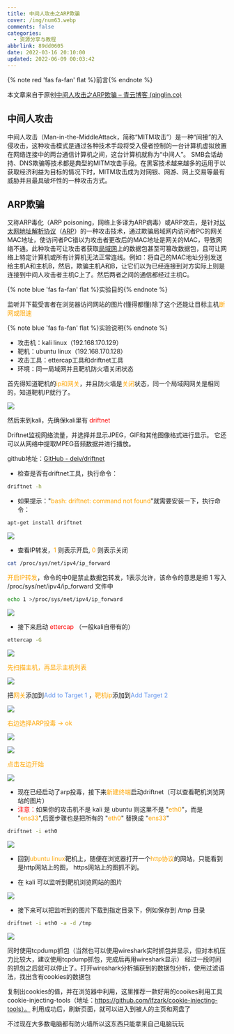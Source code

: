```yaml
---
title: 中间人攻击之ARP欺骗
cover: /img/num63.webp
comments: false
categories:
  - 资源分享与教程
abbrlink: 89dd0605
date: 2022-03-16 20:10:00
updated: 2022-06-09 00:03:42
---
```


{% note red 'fas fa-fan' flat %}前言{% endnote %}

本文章来自于原创[中间人攻击之ARP欺骗 – 青云博客 (qinglin.co)](https://blog.qinglin.co/1410.html)

##  中间人攻击

中间人攻击（Man-in-the-MiddleAttack，简称“MITM攻击”）是一种“间接”的入侵攻击，这种攻击模式是通过各种技术手段将受入侵者控制的一台计算机虚拟放置在网络连接中的两台通信计算机之间，这台计算机就称为“中间人”。 SMB会话劫持、DNS欺骗等技术都是典型的MITM攻击手段。在黑客技术越来越多的运用于以获取经济利益为目标的情况下时，MITM攻击成为对网银、网游、网上交易等最有威胁并且最具破坏性的一种攻击方式。

##   ARP欺骗

又称ARP毒化（ARP poisoning，网络上多译为ARP病毒）或ARP攻击，是针对[以太网](https://baike.baidu.com/item/以太网)[地址解析协议](https://baike.baidu.com/item/地址解析协议)（[ARP](https://baike.baidu.com/item/ARP)）的一种攻击技术，通过欺骗局域网内访问者PC的网关MAC地址，使访问者PC错以为攻击者更改后的MAC地址是网关的MAC，导致网络不通。此种攻击可让攻击者获取[局域网](https://baike.baidu.com/item/局域网)上的数据包甚至可篡改数据包，且可让网络上特定计算机或所有计算机无法正常连线。例如：将自己的MAC地址分别发送给主机A和主机B，然后，欺骗主机A和B，让它们以为已经连接到对方实际上则是连接到中间人攻击者主机C上了。然后两者之间的通信都经过主机C。

{% note blue 'fas fa-fan' flat %}实验目的{% endnote %}

监听并下载受害者在浏览器访问网站的图片(懂得都懂)除了这个还能让目标主机<font color='orange'>断网或限速</font>

{% note blue 'fas fa-fan' flat %}实验说明{% endnote %}

- 攻击机：kali linux（192.168.170.129）
- 靶机：ubuntu linux（192.168.170.128）
- 攻击工具：ettercap工具和driftnet工具
- 环境：同一局域网并且靶机防火墙关闭状态

首先得知道靶机的<font color='orange'>ip和网关</font>，并且防火墙是<font color='orange'>关闭</font>状态，同一个局域网网关是相同的，知道靶机IP就行了。

![](https://image-1309791158.cos.ap-guangzhou.myqcloud.com/%E5%85%B6%E4%BB%96%2FQQ%E6%88%AA%E5%9B%BE20220317221722.jpg)

然后来到kali，先确保kali里有 <font color='red'>driftnet</font>

Driftnet监视网络流量，并选择并显示JPEG，GIF和其他图像格式进行显示。
它还可以从网络中提取MPEG音频数据并进行播放。

github地址：[GitHub - deiv/driftnet](https://github.com/deiv/driftnet)

- 检查是否有driftnet工具，执行命令：

```bash
driftnet -h
```

- 如果提示："<font color='orange'>bash: driftnet: command not found</font>"就需要安装一下，执行命令：

```bash
apt-get install driftnet
```

![](https://image-1309791158.cos.ap-guangzhou.myqcloud.com/%E5%85%B6%E4%BB%96%2FQQ%E6%88%AA%E5%9B%BE20220317221940.png)

- 查看IP转发，<font color='orange'>1 </font>则表示开启, <font color='orange'>0</font> 则表示关闭

```bash
cat /proc/sys/net/ipv4/ip_forward
```

 <font color='orange'>开启IP转发</font>，命令的中0是禁止数据包转发，1表示允许，该命令的意思是把 1 写入 /proc/sys/net/ipv4/ip_forward 文件中

```bash
echo 1 >/proc/sys/net/ipv4/ip_forward
```

![](https://image-1309791158.cos.ap-guangzhou.myqcloud.com/%E5%85%B6%E4%BB%96%2FQQ%E6%88%AA%E5%9B%BE20220317223006.png)

-  接下来启动 <font color='red'>ettercap </font>（一般kali自带有的）

```bash
ettercap -G
```

![](https://image-1309791158.cos.ap-guangzhou.myqcloud.com/%E5%85%B6%E4%BB%96%2FQQ%E6%88%AA%E5%9B%BE20220317223201.png)

<font color='orange'>先扫描主机，再显示主机列表</font>

![](https://image-1309791158.cos.ap-guangzhou.myqcloud.com/%E5%85%B6%E4%BB%96%2FQQ%E6%88%AA%E5%9B%BE20220317223432.png)

把<font color='orange'>网关</font>添加到<font color='cornflowerblue'>Add to Target 1</font> ，<font color='orange'>靶机ip</font>添加到<font color='cornflowerblue'>Add Target 2</font>

![](https://image-1309791158.cos.ap-guangzhou.myqcloud.com/%E5%85%B6%E4%BB%96%2FQQ%E6%88%AA%E5%9B%BE20220317223720.png)

<font color='orange'>右边选择ARP投毒 -> ok</font>

![](https://image-1309791158.cos.ap-guangzhou.myqcloud.com/%E5%85%B6%E4%BB%96%2FQQ%E6%88%AA%E5%9B%BE20220317224104.png)

![](https://image-1309791158.cos.ap-guangzhou.myqcloud.com/%E5%85%B6%E4%BB%96%2FQQ%E6%88%AA%E5%9B%BE20220317224122.png)

<font color='orange'>点击左边开始</font>

![](https://image-1309791158.cos.ap-guangzhou.myqcloud.com/%E5%85%B6%E4%BB%96%2FQQ%E6%88%AA%E5%9B%BE20220317224218.png)

-  现在已经启动了arp投毒，接下来<font color='orange'>新建终端</font>启动driftnet（可以查看靶机浏览网站的图片）
- <font color='red'>注意：</font>如果你的攻击机不是 kali 是 ubuntu 则这里不是 "<font color='orange'>eth0</font>"，而是 "<font color='orange'>ens33</font>",后面步骤也是把所有的 "<font color='orange'>eth0</font>" 替换成 "<font color='orange'>ens33</font>"

```bash
driftnet -i eth0
```

![](https://image-1309791158.cos.ap-guangzhou.myqcloud.com/%E5%85%B6%E4%BB%96%2FQQ%E6%88%AA%E5%9B%BE20220317224801.png)

- 回到<font color='orange'>ubuntu linux</font>靶机上，随便在浏览器打开一个<font color='orange'>http协议</font>的网站，只能看到是http网站上的图， https网站上的图抓不到。

- 在 kali 可以监听到靶机浏览网站的图片

![](https://image-1309791158.cos.ap-guangzhou.myqcloud.com/%E5%85%B6%E4%BB%96%2FQQ%E6%88%AA%E5%9B%BE20220317225636.jpg)

- 接下来可以把监听到的图片下载到指定目录下，例如保存到 /tmp 目录

```bash
driftnet -i eth0 -a -d /tmp
```

![](https://image-1309791158.cos.ap-guangzhou.myqcloud.com/%E5%85%B6%E4%BB%96%2FQQ%E6%88%AA%E5%9B%BE20220317230153.png)

同时使用tcpdump抓包（当然也可以使用wireshark实时抓包并显示，但对本机压力比较大，建议使用tcpdump抓包，完成后再用wireshark显示）
经过一段时间的抓包之后就可以停止了。打开wireshark分析捕获到的数据包分析，使用过滤语法，找出含有cookies的数据包

复制出cookies的值，并在浏览器中利用，这里推荐一款好用的cooikes利用工具cookie-injecting-tools（地址：https://github.com/lfzark/cookie-injecting-tools）。
利用成功后，刷新页面，就可以进入到被人的主页和网盘了

不过现在大多数电脑都有防火墙所以这东西只能拿来自己电脑玩玩